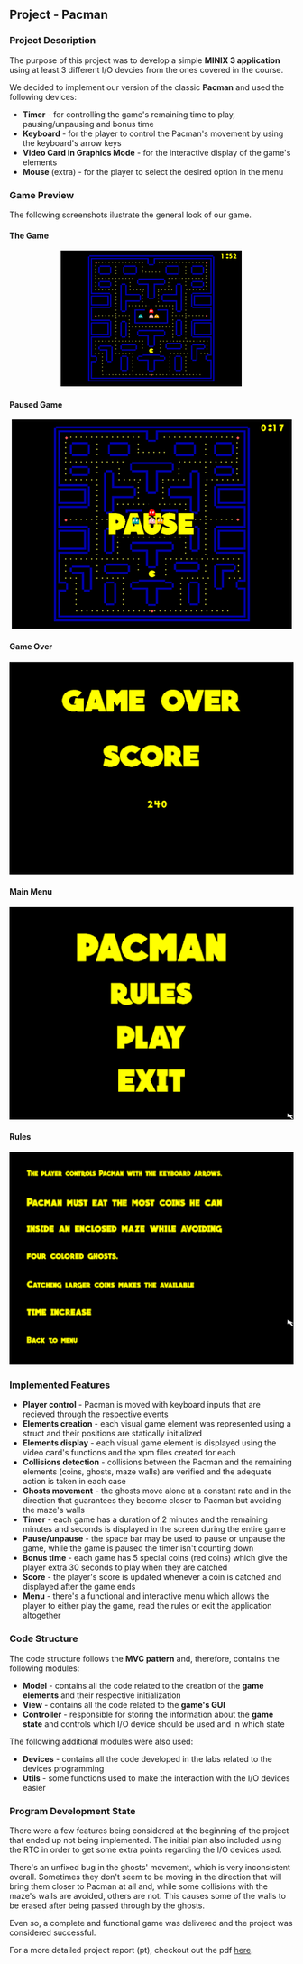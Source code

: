 ## Project - Pacman

### Project Description

The purpose of this project was to develop a simple **MINIX 3 application** using at least 3 different I/O devcies from the ones covered in the course.

We decided to implement our version of the classic **Pacman** and used the following devices:

- **Timer** - for controlling the game's remaining time to play, pausing/unpausing and bonus time
- **Keyboard** - for the player to control the Pacman's movement by using the keyboard's arrow keys
- **Video Card in Graphics Mode** - for the interactive display of the game's elements
- **Mouse** (extra) - for the player to select the desired option in the menu

### Game Preview

The following screenshots ilustrate the general look of our game.

#### The Game

<p align="center">
  <img src="https://github.com/isabel-amaral/feup-lcom-Pacman/blob/main/proj/docs/images/game.png" />
</p>

#### Paused Game

<p align="center">
  <img src="https://github.com/isabel-amaral/feup-lcom-Pacman/blob/main/proj/docs/images/pause.png" />
</p>

#### Game Over

<p align="center">
  <img src="https://github.com/isabel-amaral/feup-lcom-Pacman/blob/main/proj/docs/images/game_over.png" />
</p>

#### Main Menu

<p align="center">
  <img src="https://github.com/isabel-amaral/feup-lcom-Pacman/blob/main/proj/docs/images/menu.png" />
</p>

#### Rules

<p align="center">
  <img src="https://github.com/isabel-amaral/feup-lcom-Pacman/blob/main/proj/docs/images/rules.png" />
</p>

### Implemented Features

- **Player control** - Pacman is moved with keyboard inputs that are recieved through the respective events
- **Elements creation** - each visual game element was represented using a struct and their positions are statically initialized
- **Elements display** - each visual game element is displayed using the video card's functions and the xpm files created for each
- **Collisions detection** - collisions between the Pacman and the remaining elements (coins, ghosts, maze walls) are verified and the adequate action is taken in each case
- **Ghosts movement** - the ghosts move alone at a constant rate and in the direction that guarantees they become closer to Pacman but avoiding the maze's walls
- **Timer** - each game has a duration of 2 minutes and the remaining minutes and seconds is displayed in the screen during the entire game
- **Pause/unpause** - the space bar may be used to pause or unpause the game, while the game is paused the timer isn't counting down
- **Bonus time** - each game has 5 special coins (red coins) which give the player extra 30 seconds to play when they are catched
- **Score** - the player's score is updated whenever a coin is catched and displayed after the game ends
- **Menu** - there's a functional and interactive menu which allows the player to either play the game, read the rules or exit the application altogether

### Code Structure

The code structure follows the **MVC pattern** and, therefore, contains the following modules:

- **Model** - contains all the code related to the creation of the **game elements** and their respective initialization
- **View** - contains all the code related to the **game's GUI**
- **Controller** - responsible for storing the information about the **game state** and controls which I/O device should be used and in which state

The following additional modules were also used:

- **Devices** - contains all the code developed in the labs related to the devices programming
- **Utils** - some functions used to make the interaction with the I/O devices easier

### Program Development State

There were a few features being considered at the beginning of the project that ended up not being implemented. The initial plan also included using the RTC in order to get some extra points regarding the I/O devices used. 

There's an unfixed bug in the ghosts' movement, which is very inconsistent overall. Sometimes they don't seem to be moving in the direction that will bring them closer to Pacman at all and, while some collisions with the maze's walls are avoided, others are not. This causes some of the walls to be erased after being passed through by the ghosts.

Even so, a complete and functional game was delivered and the project was considered successful.

For a more detailed project report (pt), checkout out the pdf [here](./docs/report.pdf).